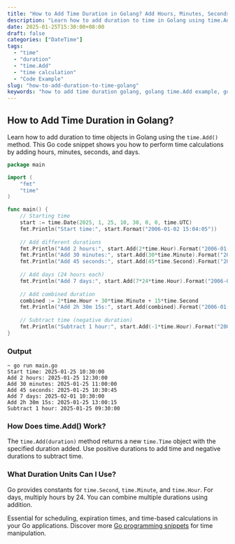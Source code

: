 ```yaml
---
title: "How to Add Time Duration in Golang? Add Hours, Minutes, Seconds"
description: "Learn how to add duration to time in Golang using time.Add(). Simple Go code example showing how to add hours, minutes, seconds, and days to time objects."
date: 2025-01-25T15:30:00+08:00
draft: false
categories: ["DateTime"]
tags:
  - "time"
  - "duration"
  - "time.Add"
  - "time calculation"
  - "Code Example"
slug: "how-to-add-duration-to-time-golang"
keywords: "how to add time duration golang, golang time.Add example, go add hours to time, how to add minutes to time golang, golang add days to date, time calculation in go"
---
```


## How to Add Time Duration in Golang?

Learn how to add duration to time objects in Golang using the `time.Add()` method. This Go code snippet shows you how to perform time calculations by adding hours, minutes, seconds, and days.

```go
package main

import (
    "fmt"
    "time"
)

func main() {
    // Starting time
    start := time.Date(2025, 1, 25, 10, 30, 0, 0, time.UTC)
    fmt.Println("Start time:", start.Format("2006-01-02 15:04:05"))
    
    // Add different durations
    fmt.Println("Add 2 hours:", start.Add(2*time.Hour).Format("2006-01-02 15:04:05"))
    fmt.Println("Add 30 minutes:", start.Add(30*time.Minute).Format("2006-01-02 15:04:05"))
    fmt.Println("Add 45 seconds:", start.Add(45*time.Second).Format("2006-01-02 15:04:05"))
    
    // Add days (24 hours each)
    fmt.Println("Add 7 days:", start.Add(7*24*time.Hour).Format("2006-01-02 15:04:05"))
    
    // Add combined duration
    combined := 2*time.Hour + 30*time.Minute + 15*time.Second
    fmt.Println("Add 2h 30m 15s:", start.Add(combined).Format("2006-01-02 15:04:05"))
    
    // Subtract time (negative duration)
    fmt.Println("Subtract 1 hour:", start.Add(-1*time.Hour).Format("2006-01-02 15:04:05"))
}
```

### Output

```shell
~ go run main.go
Start time: 2025-01-25 10:30:00
Add 2 hours: 2025-01-25 12:30:00
Add 30 minutes: 2025-01-25 11:00:00
Add 45 seconds: 2025-01-25 10:30:45
Add 7 days: 2025-02-01 10:30:00
Add 2h 30m 15s: 2025-01-25 13:00:15
Subtract 1 hour: 2025-01-25 09:30:00
```
### How Does time.Add() Work?

The `time.Add(duration)` method returns a new `time.Time` object with the specified duration added. Use positive durations to add time and negative durations to subtract time.

### What Duration Units Can I Use?

Go provides constants for `time.Second`, `time.Minute`, and `time.Hour`. For days, multiply hours by 24. You can combine multiple durations using addition.

Essential for scheduling, expiration times, and time-based calculations in your Go applications. Discover more [Go programming snippets](https://shuttercoach.com/) for time manipulation.
